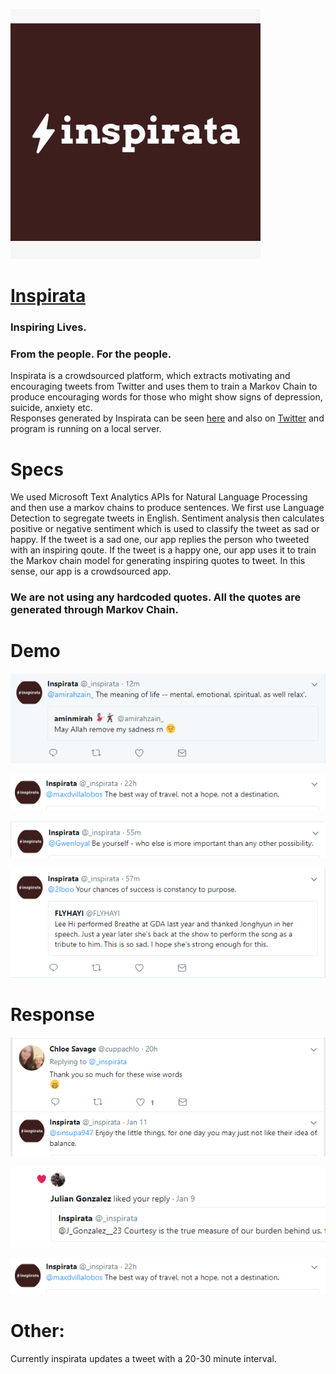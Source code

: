 ![inspirata](https://raw.githubusercontent.com/4rshdeep/Code.fun.do/master/images/inspirata.jpg)
[](https://raw.githubusercontent.com/4rshdeep/Code.fun.do/master/images/inspirata.jpg)
# [Inspirata](http://www.cse.iitd.ac.in/~cs5160625/cfd.html)
### Inspiring Lives.  
### From the people. For the people.  
Inspirata is a crowdsourced platform, which extracts motivating and encouraging tweets from Twitter and uses them to train a Markov Chain to produce encouraging words for those who might show signs of depression, suicide, anxiety etc.  
Responses generated by Inspirata can be seen [here](http://www.cse.iitd.ac.in/~cs5160625/cfd.html) and also on [Twitter](https://twitter.com/_inspirata/with_replies) and program is running on a local server.

# Specs
We used Microsoft Text Analytics APIs for Natural Language Processing and then use a markov chains to produce sentences. We first use Language Detection to segregate tweets in English. Sentiment analysis then calculates positive or negative sentiment which is used to classify the tweet as sad or happy. If the tweet is a sad one, our app replies the person who tweeted with an inspiring qoute. If the tweet is a happy one, our app uses it to train the Markov chain model for generating inspiring quotes to tweet. In this sense, our app is a crowdsourced app. 

### We are not using any hardcoded quotes. All the quotes are generated through Markov Chain.

# Demo

 
![alt text](https://raw.githubusercontent.com/4rshdeep/Code.fun.do/master/images/1.PNG?token=AWWO-J0yOcngg55LKjCqveJAMqLHGungks5aX4kHwA%3D%3D)

![alt text](https://raw.githubusercontent.com/4rshdeep/Code.fun.do/master/response/7.PNG)

![alt text](https://raw.githubusercontent.com/4rshdeep/Code.fun.do/master/images/3.PNG?token=AWWO-BThw6BaedKuUHDZpEVX050tQgbBks5aX4mXwA%3D%3D)

![alt text](https://raw.githubusercontent.com/4rshdeep/Code.fun.do/master/images/4.PNG?token=AWWO-AJpcXNauHzR_L_zOf8QU6UwukXVks5aX4m0wA%3D%3D)

# Response
![alt text](https://raw.githubusercontent.com/4rshdeep/Code.fun.do/master/images/response.PNG)

![alt text](https://raw.githubusercontent.com/4rshdeep/Code.fun.do/master/images/6.PNG)

![alt text](https://raw.githubusercontent.com/4rshdeep/Code.fun.do/master/response/7.PNG?token=AWWO-Phgi0nVCgvXJYruiXTTU3o4axjIks5aX4oLwA%3D%3D)

# Other:
Currently inspirata updates a tweet with a 20-30 minute interval.
